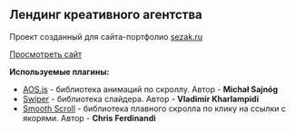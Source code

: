 ## Лендинг креативного агентства

Проект созданный для сайта-портфолио [sezak.ru](https://sezak.ru/)

[Просмотреть сайт](https://lorsalio7.github.io/agency-creative/dist/)

**Используемые плагины:**

- [AOS.js](https://michalsnik.github.io/aos/) - библиотека анимаций по скроллу. Автор - **Michał Sajnóg**
- [Swiper](https://swiperjs.com/) - библиотека слайдера. Автор - **Vladimir Kharlampidi**
- [Smooth Scroll](https://github.com/cferdinandi/smooth-scroll/) - библиотека плавного скролла по клику на ссылки с якорями. Автор - **Chris Ferdinandi**
